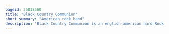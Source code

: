 ```yaml
---
pageid: 25818560
title: "Black Country Communion"
short_summary: "American rock band"
description: "Black Country Communion is an english-american hard Rock Band based in los Angeles California. The Band was founded in 2009 and is a Supergroup composed of Bassist and lead Vocalist Glenn Hughes Guitarist and second Vocalist Joe Bonamassa Drummer Jason Bonham and keyboardist Derek sherinian."
---
```

